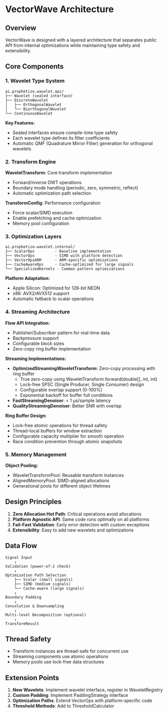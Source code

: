 # VectorWave Architecture

## Overview

VectorWave is designed with a layered architecture that separates public API from internal optimizations while maintaining type safety and extensibility.

## Core Components

### 1. Wavelet Type System

```
ai.prophetizo.wavelet.api/
├── Wavelet (sealed interface)
├── DiscreteWavelet
│   ├── OrthogonalWavelet
│   └── BiorthogonalWavelet
└── ContinuousWavelet
```

**Key Features:**
- Sealed interfaces ensure compile-time type safety
- Each wavelet type defines its filter coefficients
- Automatic QMF (Quadrature Mirror Filter) generation for orthogonal wavelets

### 2. Transform Engine

**WaveletTransform**: Core transform implementation
- Forward/inverse DWT operations
- Boundary mode handling (periodic, zero, symmetric, reflect)
- Automatic optimization path selection

**TransformConfig**: Performance configuration
- Force scalar/SIMD execution
- Enable prefetching and cache optimization
- Memory pool configuration

### 3. Optimization Layers

```
ai.prophetizo.wavelet.internal/
├── ScalarOps         - Baseline implementation
├── VectorOps         - SIMD with platform detection
├── VectorOpsARM      - ARM-specific optimizations
├── CacheAwareOps     - Cache-optimized for large signals
└── SpecializedKernels - Common pattern optimizations
```

**Platform Adaptation:**
- Apple Silicon: Optimized for 128-bit NEON
- x86: AVX2/AVX512 support
- Automatic fallback to scalar operations

### 4. Streaming Architecture

**Flow API Integration:**
- Publisher/Subscriber pattern for real-time data
- Backpressure support
- Configurable block sizes
- Zero-copy ring buffer implementation

**Streaming Implementations:**
- **OptimizedStreamingWaveletTransform**: Zero-copy processing with ring buffer
  - True zero-copy using WaveletTransform.forward(double[], int, int)
  - Lock-free SPSC (Single Producer, Single Consumer) design
  - Configurable overlap support (0-100%)
  - Exponential backoff for buffer full conditions
- **FastStreamingDenoiser**: < 1 µs/sample latency
- **QualityStreamingDenoiser**: Better SNR with overlap

**Ring Buffer Design:**
- Lock-free atomic operations for thread safety
- Thread-local buffers for window extraction
- Configurable capacity multiplier for smooth operation
- Race condition prevention through atomic snapshots

### 5. Memory Management

**Object Pooling:**
- WaveletTransformPool: Reusable transform instances
- AlignedMemoryPool: SIMD-aligned allocations
- Generational pools for different object lifetimes

## Design Principles

1. **Zero Allocation Hot Path**: Critical operations avoid allocations
2. **Platform Agnostic API**: Same code runs optimally on all platforms
3. **Fail-Fast Validation**: Early error detection with custom exceptions
4. **Extensibility**: Easy to add new wavelets and optimizations

## Data Flow

```
Signal Input
    ↓
Validation (power-of-2 check)
    ↓
Optimization Path Selection
    ├── Scalar (small signals)
    ├── SIMD (medium signals)
    └── Cache-aware (large signals)
    ↓
Boundary Padding
    ↓
Convolution & Downsampling
    ↓
Multi-level Decomposition (optional)
    ↓
TransformResult
```

## Thread Safety

- Transform instances are thread-safe for concurrent use
- Streaming components use atomic operations
- Memory pools use lock-free data structures

## Extension Points

1. **New Wavelets**: Implement wavelet interface, register in WaveletRegistry
2. **Custom Padding**: Implement PaddingStrategy interface
3. **Optimization Paths**: Extend VectorOps with platform-specific code
4. **Threshold Methods**: Add to ThresholdCalculator